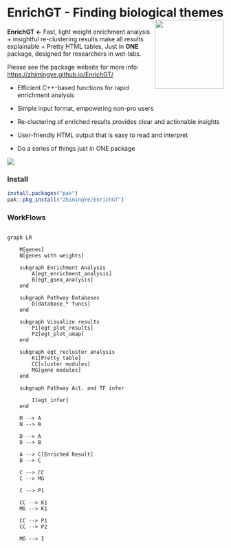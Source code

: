 EnrichGT - Finding biological themes <img src="https://zhimingye.github.io/EnrichGT/EnrichGTlogo.png" align="right" height=160 />
============================================================================

**EnrichGT \<-** Fast, light weight enrichment analysis + insightful re-clustering results make all results explainable + Pretty HTML tables, Just in **ONE** package, designed for researchers in wet-labs. 

Please see the package website for more info: <https://zhimingye.github.io/EnrichGT/>

- Efficient C++-based functions for rapid enrichment analysis

- Simple input format, empowering non-pro users

- Re-clustering of enriched results provides clear and actionable insights

- User-friendly HTML output that is easy to read and interpret

- Do a series of things just in ONE package

![](https://zhimingye.github.io/EnrichGT/enrichGTTable.jpg)


### Install

``` r
install.packages("pak")
pak::pkg_install("ZhimingYe/EnrichGT")
```

### WorkFlows

``` mermaid

graph LR
    
    M[genes]
    N[genes with weights]
    
    subgraph Enrichment Analysis
        A[egt_enrichment_analysis]
        B[egt_gsea_analysis]
    end

    subgraph Pathway Databases
        D[database_* funcs]
    end

    subgraph Visualize results
        P1[egt_plot_results]
        P2[egt_plot_umap]
    end

    subgraph egt_recluster_analysis
        K1[Pretty table]
        CC[cluster modules]
        MG[gene modules]
    end

    subgraph Pathway Act. and TF infer 
        
        I[egt_infer]
    end
    
    M --> A
    N --> B
    
    D --> A
    D --> B
    
    A --> C[Enriched Result]
    B --> C

    C --> CC
    C --> MG

    C --> P1

    CC --> K1
    MG --> K1

    CC --> P1
    CC --> P2

    MG --> I



```

